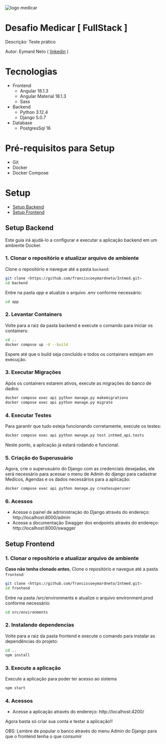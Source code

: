 ![logo medicar](https://i.postimg.cc/DZNPJSxk/Logo.png "logo medicar")
# Desafio Medicar  [ FullStack ]
Descrição: Teste prático

Autor: Eymard Neto ( [linkedin](https://www.linkedin.com/in/eymard-neto-216254207) )

# Tecnologias

- Frontend
    - Angular 18.1.3
    - Angular Material 18.1.3
    - Sass
- Backend
    - Python 3.12.4
    - Django 5.0.7
- Database
    - PostgresSql 16

# Pré-requisitos para Setup

- Git
- Docker
- Docker Compose

# Setup

- [Setup Backend](https://github.com/franciscoeymardneto/Intmed?tab=readme-ov-file#setup-backend)
- [Setup Frontend](https://github.com/franciscoeymardneto/Intmed?tab=readme-ov-file#setup-frontend)

## Setup Backend
Este guia irá ajudá-lo a configurar e executar a aplicação backend em um ambiente Docker.

### 1. Clonar o repositório e atualizar arquivo de ambiente
Clone o repositório e navegue até a pasta `backend`:

```bash
git clone <https://github.com/franciscoeymardneto/Intmed.git>
cd backend
```

Entre na pasta *app* e atualize o arquivo .env conforme necessário:

```bash
cd app
```

### 2. Levantar Containers
Volte para a raiz da pasta backend e execute o comando para iniciar os containers:

```bash
cd ..
docker compose up -d --build
```

Espere até que o build seja concluído e todos os containers estejam em execução.

### 3. Executar Migrações
Após os containers estarem ativos, execute as migrações do banco de dados:

```bash
docker compose exec api python manage.py makemigrations
docker compose exec api python manage.py migrate
```

### 4. Executar Testes
Para garantir que tudo esteja funcionando corretamente, execute os testes:

```bash
docker compose exec api python manage.py test intmed_api.tests
```

Neste ponto, a aplicação já estará rodando e funcional.

### 5. Criação do Superusuário
Agora, crie o superusuário do Django com as credenciais desejadas, ele será necessário para acessar o menu
de Admin do django para cadastrar Medicos, Agendas e os dados necessários para a aplicação:

```bash
docker compose exec api python manage.py createsuperuser
```

### 6. Acessos

- Acesse o painel de administração do Django através do endereço: http://localhost:8000/admin
- Acesse a documentação Swagger dos endpoints através do endereço: http://localhost:8000/swagger

## Setup Frontend

### 1. Clonar o repositório e atualizar arquivo de ambiente
**Caso não tenha clonado antes**, Clone o repositório e navegue até a pasta `frontend`:

```bash
git clone <https://github.com/franciscoeymardneto/Intmed.git>
cd frontend
```

Entre na pasta /src/environments e atualize o arquivo environment.prod conforme necessário:

```bash
cd src/environments
```

### 2. Instalando dependencias
Volte para a raiz da pasta frontend e execute o comando para instalar as dependências do projeto:

```bash
cd ..
npm install
```

### 3. Execute a aplicação
Execute a aplicação para poder ter acesso ao sistema

```bash
npm start
```
### 4. Acessos

- Acesse a aplicação através do endereço: http://localhost:4200/

Agora basta só criar sua conta e testar a aplicação!!

OBS: Lembre de popular o banco através do menu Admin do Django para que o frontend tenha o que
consumir
